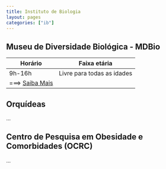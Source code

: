 ```yaml
---
title: Instituto de Biologia
layout: pages
categories: ["ib"]
---
```


## Museu de Diversidade Biológica - MDBio

| Horário | Faixa etária |
|---------|--------------|
| 9h-16h | Livre para todas as idades |
| ===> [Saiba Mais](https://docs.google.com/document/d/e/2PACX-1vRxMEyWuO4DQnDW43l-hKRb2F7CFmbrgeixobIBIGfqF9Ubho6jXBaZMxKrCEFv1Quz31lZEglKb9mk/pub#id.7tsbda1zf4hg) |

## Orquídeas

...

## Centro de Pesquisa em Obesidade e Comorbidades (OCRC)

...